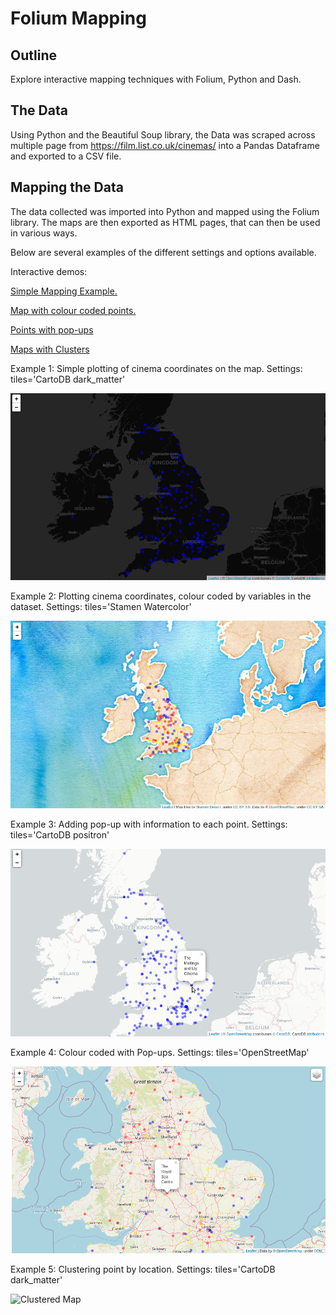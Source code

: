 # Folium Mapping
## Outline

Explore interactive mapping techniques with Folium, Python and Dash.


## The Data

Using Python and the Beautiful Soup library, the Data was scraped across multiple page from https://film.list.co.uk/cinemas/ into a Pandas Dataframe and exported to a CSV file.

## Mapping the Data

The data collected was imported into Python and mapped using the Folium library. The maps are then exported as HTML pages, that can then be used in various ways.

Below are several examples of the different settings and options available.

Interactive demos:

[Simple Mapping Example.](https://surelybassy.github.io/FoliumMapping/HTML_Files/map_points.html "Simple Mapping Example")

[Map with colour coded points.](https://surelybassy.github.io/FoliumMapping/HTML_Files/map_points_colours.html "Colour Coded Points")

[Points with pop-ups](https://surelybassy.github.io/FoliumMapping/HTML_Files/map_points_popups.html "Points with pop-ups")

[Maps with Clusters](https://surelybassy.github.io/FoliumMapping/HTML_Files/map_cluster.html "Maps with Clusters")

Example 1: Simple plotting of cinema coordinates on the map. Settings: tiles='CartoDB dark_matter'

![Map 1](FoliumMap1.png?raw=true "Map Example 1")

Example 2: Plotting cinema coordinates, colour coded by variables in the dataset. Settings: tiles='Stamen Watercolor'

![Map 2](FoliumMap2.png?raw=true "Map Example 1")

Example 3: Adding pop-up with information to each point. Settings: tiles='CartoDB positron'

![Map 3](FoliumMap3.png?raw=true "Map Example 1")

Example 4: Colour coded with Pop-ups. Settings: tiles='OpenStreetMap'

![Map 4](FoliumMap4.png?raw=true "Map Example 1")

Example 5: Clustering point by location. Settings: tiles='CartoDB dark_matter'

![Clustered Map](ClusterGif.gif?raw=true "Map Example 1")



